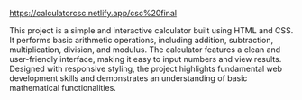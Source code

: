 https://calculatorcsc.netlify.app/csc%20final

This project is a simple and interactive calculator built using HTML and CSS. It performs basic arithmetic operations, including addition, subtraction, multiplication, division, and modulus. The calculator features a clean and user-friendly interface, making it easy to input numbers and view results. Designed with responsive styling, the project highlights fundamental web development skills and demonstrates an understanding of basic mathematical functionalities.
